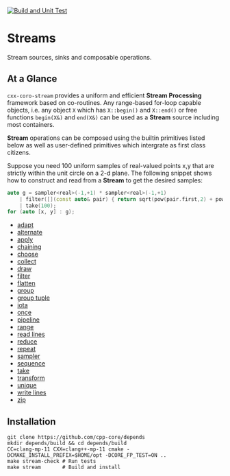[![Build and Unit Test](https://github.com/cpp-core/stream/actions/workflows/build.yaml/badge.svg)](https://github.com/cpp-core/stream/actions/workflows/build.yaml)

# Streams

Stream sources, sinks and composable operations.

## At a Glance

`cxx-coro-stream` provides a uniform and efficient **Stream Processing**
framework based on co-routines. Any range-based for-loop capable
objects, i.e. any object `X` which has `X::begin()` and `X::end()` or
free functions `begin(X&)` and `end(X&)` can be used as a **Stream**
source including most containers.

**Stream** operations can be composed using the builtin primitives
listed below as well as user-defined primitives which intergrate as
first class citizens.

Suppose you need 100 uniform samples of real-valued points x,y that
are strictly within the unit circle on a 2-d plane. The following
snippet shows how to construct and read from a **Stream** to get the
desired samples:

```C++
auto g = sampler<real>(-1,+1) * sampler<real>(-1,+1)
    | filter([](const auto& pair) { return sqrt(pow(pair.first,2) + pow(pair.second,2)) < 1; })
    | take(100);
for (auto [x, y] : g);
```

* [adapt]()
* [alternate]()
* [apply]()
* [chaining]()
* [choose]()
* [collect]()
* [draw]()
* [filter]()
* [flatten]()
* [group]()
* [group tuple]()
* [iota]()
* [once]()
* [pipeline]()
* [range]()
* [read lines]()
* [reduce]()
* [repeat]()
* [sampler]()
* [sequence]()
* [take]()
* [transform]()
* [unique]()
* [write lines]()
* [zip]()

## Installation

    git clone https://github.com/cpp-core/depends
	mkdir depends/build && cd depends/build
    CC=clang-mp-11 CXX=clang++-mp-11 cmake -DCMAKE_INSTALL_PREFIX=$HOME/opt -DCORE_FP_TEST=ON ..
	make stream-check # Run tests
	make stream       # Build and install

